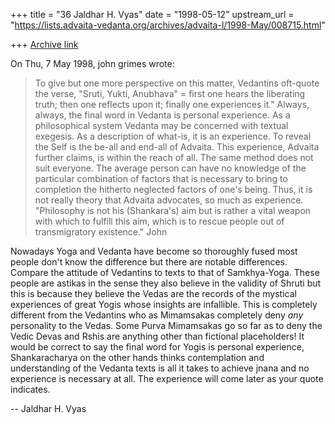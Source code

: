 +++
title = "36 Jaldhar H. Vyas"
date = "1998-05-12"
upstream_url = "https://lists.advaita-vedanta.org/archives/advaita-l/1998-May/008715.html"

+++
[Archive link](https://lists.advaita-vedanta.org/archives/advaita-l/1998-May/008715.html)

On Thu, 7 May 1998, john grimes wrote:

> To give but one more perspective on this matter, Vedantins oft-quote the
> verse, "Sruti, Yukti, Anubhava" = first one hears the liberating truth;
> then one reflects upon it; finally one experiences it." Always, always, the
> final word in Vedanta is personal experience. As a philosophical system
> Vedanta may be concerned with textual exegesis. As a description of
> what-is, it is an experience. To reveal the Self is the be-all and end-all
> of Advaita. This experience, Advaita further claims, is within the reach of
> all. The same method does not suit everyone. The average person can have no
> knowledge of the particular combination of factors that is necessary to
> bring to completion the hitherto neglected factors of one's being. Thus, it
> is not really theory that Advaita advocates, so much as experience.
> "Philosophy is not his (Shankara's) aim but is rather a vital weapon with
> which to fulfill this aim, which is to rescue people out of transmigratory
> existence."
> John

Nowadays Yoga and Vedanta have become so thoroughly fused most people
don't know the difference but there are notable differences.  Compare the
attitude of Vedantins to texts to that of Samkhya-Yoga.   These people are
astikas in the sense they also believe in the validity of Shruti but this
is because they believe the Vedas are the records of the mystical
experiences of great Yogis whose insights are infallible.  This is
completely different from the Vedantins who as Mimamsakas completely deny
_any_ personality to the Vedas.  Some Purva Mimamsakas go so far as to
deny the Vedic Devas and Rshis are anything other than fictional
placeholders!  It would be correct to say the final word for Yogis is
personal experience, Shankaracharya on the other hands thinks
contemplation and understanding of the Vedanta texts is all it takes to
achieve jnana and  no experience is necessary at all. The experience will
come later as your quote indicates.

--
Jaldhar H. Vyas <jaldhar at braincells.com>

